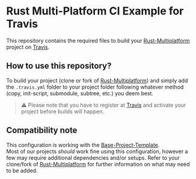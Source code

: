 # Rust Multi-Platform CI Example for Travis

This repository contains the required files to build your [Rust-Multiplatform] project on [Travis].

## How to use this repository?

To build your project (clone or fork of [Rust-Multiplatform]) and simply add the `.travis.yml` folder to your project folder following whatever method (copy, init-script, submodule, subtree, etc.) you deem best.

> ⚠️ Please note that you have to register at [Travis] and activate your project before builds will happen.

## Compatibility note

This configuration is working with the [Base-Project-Template].  
Most of our projects _should_ work fine using this configuration, however a few may require additional dependencies and/or setups.
Refer to your clone/fork of [Rust-Multiplatform] for further information on what may need to be added.

[Rust-Multiplatform]: https://github.com/rust-multiplatform
[Travis]: https://www.travis-ci.com/
[Base-Project-Template]: https://github.com/rust-multiplatform/Base-Project-Template
